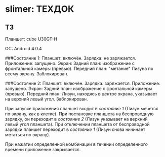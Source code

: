 # slimer: ТЕХДОК

## ТЗ

Планшет: cube U30GT-H

ОС: Android 4.0.4

###Состояние 1:
    Планшет: включён.
    Зарядка: не заряжается.
    Приложение: запущено.
    Экран:
        Задний план: изображение с фронтальной камеры (превью).
        Передний план: "метание" Лизуна по всему экрану.
        Заблокирован.

###Состояние 2:
    Планшет: включён.
    Зарядка: заряжается.
    Приложение: запущено.
    Экран:
            Задний план: изображение с фронтальной камеры (превью).
            Передний план: Лизун, находясь в центре экрана, указывает на верхний левый угол.
            Заблокирован.

При запуске приложения планшет входит в *состояние 1* (Лизун мечется по экрану, как в клетке).
При постановке планшета на беспроводную зарядку, он переходит в *состояние 2* (Лизун указывает на верхний левый угол планшета).
При отключении планшета от беспроводной зарядки планшет переходит в *состояние 1* (Лизун снова ничинает метаться по экрану).

При нажатии определенной комбинации в течении определенного времени приложение закрывается.